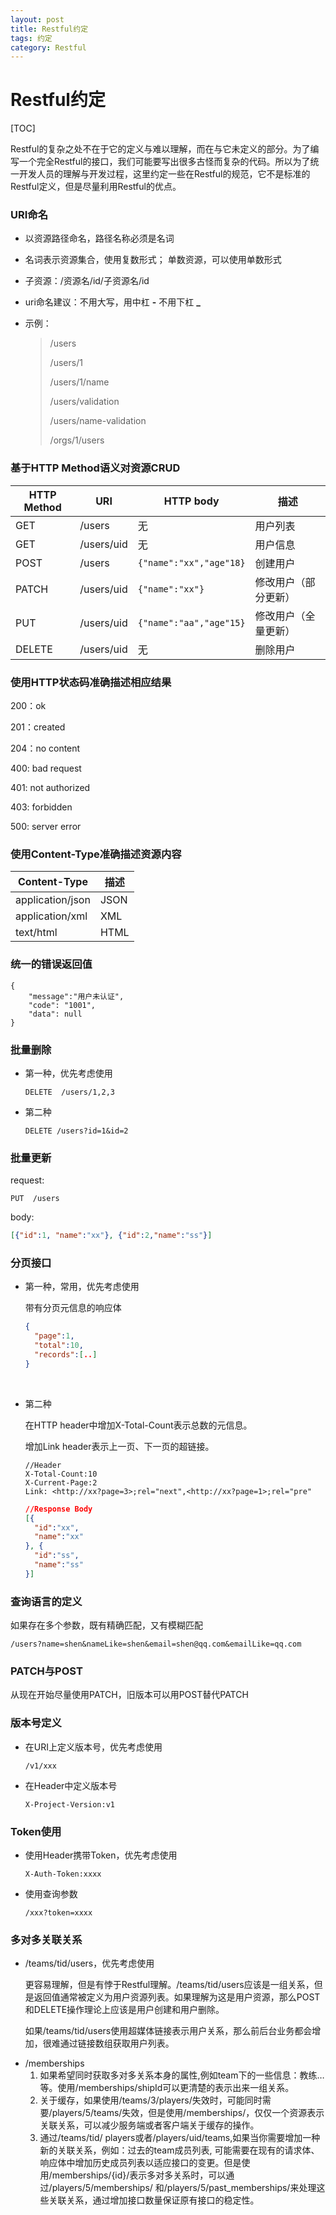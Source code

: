 ```yaml
---
layout: post
title: Restful约定
tags: 约定
category: Restful
---
```


# Restful约定

[TOC]

Restful的复杂之处不在于它的定义与难以理解，而在与它未定义的部分。为了编写一个完全Restful的接口，我们可能要写出很多古怪而复杂的代码。所以为了统一开发人员的理解与开发过程，这里约定一些在Restful的规范，它不是标准的Restful定义，但是尽量利用Restful的优点。

<!-- more -->

### URI命名

* 以资源路径命名，路径名称必须是名词

* 名词表示资源集合，使用复数形式； 单数资源，可以使用单数形式

* 子资源：/资源名/id/子资源名/id

* uri命名建议：不用大写，用中杠 **-** 不用下杠 **_** 

* 示例：

  > /users
  >
  > /users/1
  >
  > /users/1/name
  >
  > /users/validation
  >
  > /users/name-validation
  >
  > /orgs/1/users

### 基于HTTP Method语义对资源CRUD

| HTTP Method | URI        | HTTP body               | 描述                 |
| ----------- | ---------- | ----------------------- | -------------------- |
| GET         | /users     | 无                      | 用户列表             |
| GET         | /users/uid | 无                      | 用户信息             |
| POST        | /users     | `{"name":"xx","age"18}` | 创建用户             |
| PATCH       | /users/uid | `{"name":"xx"}`         | 修改用户（部分更新） |
| PUT         | /users/uid | `{"name":"aa","age"15}` | 修改用户（全量更新） |
| DELETE      | /users/uid | 无                      | 删除用户             |



### 使用HTTP状态码准确描述相应结果

200：ok

201：created

204：no content

400: bad request

401: not authorized

403: forbidden

500: server error



### 使用Content-Type准确描述资源内容

| Content-Type     | 描述 |
| ---------------- | ---- |
| application/json | JSON |
| application/xml  | XML  |
| text/html        | HTML |

### 统一的错误返回值

```
{
    "message":"用户未认证",
    "code": "1001",
    "data": null
}
```

### 批量删除

* 第一种，优先考虑使用

  `DELETE  /users/1,2,3`

* 第二种

  `DELETE /users?id=1&id=2`

### 批量更新

request:

`PUT  /users`

body: 

```json
[{"id":1, "name":"xx"}, {"id":2,"name":"ss"}]
```

### 分页接口

* 第一种，常用，优先考虑使用

  带有分页元信息的响应体

  ```json
  {
    "page":1,
    "total":10,
    "records":[..]
  }
  ```

  ​

* 第二种

   在HTTP header中增加X-Total-Count表示总数的元信息。

     增加Link header表示上一页、下一页的超链接。

  ```
  //Header
  X-Total-Count:10
  X-Current-Page:2
  Link: <http://xx?page=3>;rel="next",<http://xx?page=1>;rel="pre"
  ```

  ```json
  //Response Body
  [{
    "id":"xx",
    "name":"xx"
  }, {
    "id":"ss",
    "name":"ss"
  }]
  ```

### 查询语言的定义

如果存在多个参数，既有精确匹配，又有模糊匹配

`/users?name=shen&nameLike=shen&email=shen@qq.com&emailLike=qq.com`

### PATCH与POST

从现在开始尽量使用PATCH，旧版本可以用POST替代PATCH

### 版本号定义

* 在URI上定义版本号，优先考虑使用

  `/v1/xxx`

* 在Header中定义版本号

  `X-Project-Version:v1`

### Token使用

- 使用Header携带Token，优先考虑使用

  `X-Auth-Token:xxxx`

- 使用查询参数

  `/xxx?token=xxxx`

### 多对多关联关系

* /teams/tid/users，优先考虑使用

  更容易理解，但是有悖于Restful理解。/teams/tid/users应该是一组关系，但是返回值通常被定义为用户资源列表。如果理解为这是用户资源，那么POST和DELETE操作理论上应该是用户创建和用户删除。

  如果/teams/tid/users使用超媒体链接表示用户关系，那么前后台业务都会增加，很难通过链接数组获取用户列表。

- /memberships
  1. 如果希望同时获取多对多关系本身的属性,例如team下的一些信息：教练…等。使用/memberships/shipId可以更清楚的表示出来一组关系。
  2. 关于缓存，如果使用/teams/3/players/失效时，可能同时需要/players/5/teams/失效，但是使用/memberships/，仅仅一个资源表示关联关系，可以减少服务端或者客户端关于缓存的操作。
  3. 通过/teams/tid/ players或者/players/uid/teams,如果当你需要增加一种新的关联关系，例如：过去的team成员列表, 可能需要在现有的请求体、响应体中增加历史成员列表以适应接口的变更。但是使用/memberships/{id}/表示多对多关系时，可以通过/players/5/memberships/ 和/players/5/past_memberships/来处理这些关联关系，通过增加接口数量保证原有接口的稳定性。